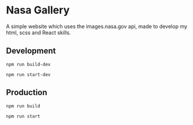 # Nasa Gallery

A simple website which uses the images.nasa.gov api, made to develop my html, scss and React skills.

## Development

`npm run build-dev` 

`npm run start-dev`

## Production

`npm run build`

`npm run start`